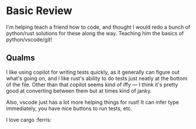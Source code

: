 # Basic Review

I'm helping teach a friend how to code, and thought I would redo a bunch of python/rust solutions for these along the way. Teaching him the basics of python/vscode/git!

## Qualms

I like using copilot for writing tests quickly, as it generally can figure out what's going on, and I like rust's ability to do tests just neatly at the bottom of the file. Other than that copilot seems kind of iffy — I think it's pretty good at converting between them but at times kind of janky.

Also, vscode just has a lot more helping things for rust! It can infer type immediately, you have nice buttons to run tests, etc. 

I love cargo :ferris:

